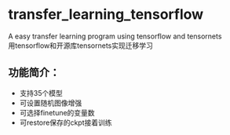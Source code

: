 # transfer_learning_tensorflow
A easy transfer learning program using tensorflow and tensornets  
用tensorflow和开源库tensornets实现迁移学习
## 功能简介：
- 支持35个模型
- 可设置随机图像增强
- 可选择finetune的变量数
- 可restore保存的ckpt接着训练
